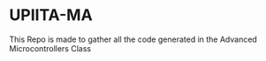 # UPIITA-MA
This Repo is made to gather all the code generated in the Advanced Microcontrollers Class
